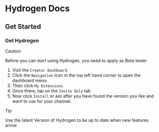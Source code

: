 # Hydrogen Docs

## Get Started

### Get Hydrogen

> [!CAUTION]
> Before you can start using Hydrogen, you need to apply as Beta tester

1. Visit the `Creator Dashboard`
2. Click the `Navigation` icon in the top left hand corner to open the dashboard menu
3. Then click `My Extensions`
4. Once there, tap on the `Invite Only` tab
5. Now click `Install` or `Add` after you have found the version you like and want to use for your channel.

> [!TIP]
> Use the latest Version of Hydrogen to be up to date when new features arrive
